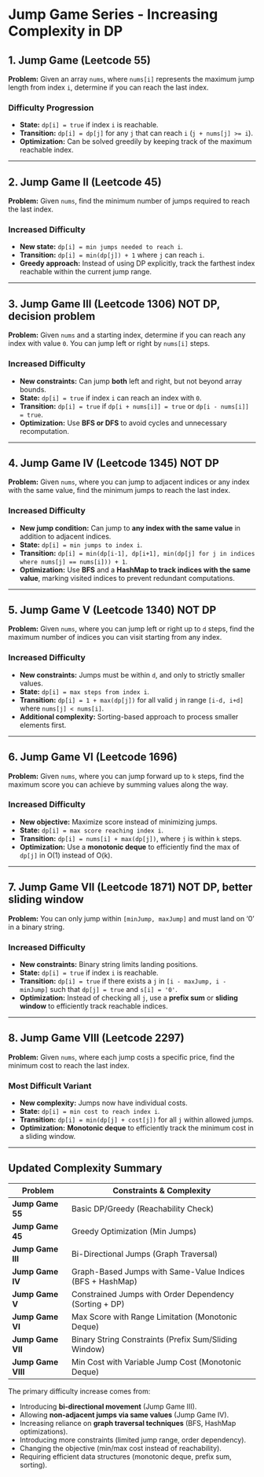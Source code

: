 # Jump Game Series - Increasing Complexity in DP

## 1. Jump Game (Leetcode 55)
**Problem:** Given an array `nums`, where `nums[i]` represents the maximum jump length from index `i`, determine if you can reach the last index.

### **Difficulty Progression**
- **State:** `dp[i] = true` if index `i` is reachable.
- **Transition:** `dp[i] = dp[j]` for any `j` that can reach `i` (`j + nums[j] >= i`).
- **Optimization:** Can be solved greedily by keeping track of the maximum reachable index.

---

## 2. Jump Game II (Leetcode 45)
**Problem:** Given `nums`, find the minimum number of jumps required to reach the last index.

### **Increased Difficulty**
- **New state:** `dp[i] = min jumps needed to reach i`.
- **Transition:** `dp[i] = min(dp[j]) + 1` where `j` can reach `i`.
- **Greedy approach:** Instead of using DP explicitly, track the farthest index reachable within the current jump range.

---

## 3. Jump Game III (Leetcode 1306)  NOT DP, decision problem
**Problem:** Given `nums` and a starting index, determine if you can reach any index with value `0`. You can jump left or right by `nums[i]` steps.  

### **Increased Difficulty**  
- **New constraints:** Can jump **both** left and right, but not beyond array bounds.  
- **State:** `dp[i] = true` if index `i` can reach an index with `0`.  
- **Transition:** `dp[i] = true` if `dp[i + nums[i]] = true` or `dp[i - nums[i]] = true`.  
- **Optimization:** Use **BFS or DFS** to avoid cycles and unnecessary recomputation.  

---  

## 4. Jump Game IV (Leetcode 1345)  NOT DP
**Problem:** Given `nums`, where you can jump to adjacent indices or any index with the same value, find the minimum jumps to reach the last index.  

### **Increased Difficulty**  
- **New jump condition:** Can jump to **any index with the same value** in addition to adjacent indices.  
- **State:** `dp[i] = min jumps to index i`.  
- **Transition:** `dp[i] = min(dp[i-1], dp[i+1], min(dp[j] for j in indices where nums[j] == nums[i])) + 1`.  
- **Optimization:** Use **BFS** and a **HashMap to track indices with the same value**, marking visited indices to prevent redundant computations.  

---  

## 5. Jump Game V (Leetcode 1340) NOT DP
**Problem:** Given `nums`, where you can jump left or right up to `d` steps, find the maximum number of indices you can visit starting from any index.

### **Increased Difficulty**
- **New constraints:** Jumps must be within `d`, and only to strictly smaller values.
- **State:** `dp[i] = max steps from index i`.
- **Transition:** `dp[i] = 1 + max(dp[j])` for all valid `j` in range `[i-d, i+d]` where `nums[j] < nums[i]`.
- **Additional complexity:** Sorting-based approach to process smaller elements first.

---

## 6. Jump Game VI (Leetcode 1696)
**Problem:** Given `nums`, where you can jump forward up to `k` steps, find the maximum score you can achieve by summing values along the way.

### **Increased Difficulty**
- **New objective:** Maximize score instead of minimizing jumps.
- **State:** `dp[i] = max score reaching index i`.
- **Transition:** `dp[i] = nums[i] + max(dp[j])`, where `j` is within `k` steps.
- **Optimization:** Use a **monotonic deque** to efficiently find the max of `dp[j]` in O(1) instead of O(k).

---

## 7. Jump Game VII (Leetcode 1871) NOT DP, better sliding window
**Problem:** You can only jump within `[minJump, maxJump]` and must land on ‘0’ in a binary string.

### **Increased Difficulty**
- **New constraints:** Binary string limits landing positions.
- **State:** `dp[i] = true` if index `i` is reachable.
- **Transition:** `dp[i] = true` if there exists a `j` in `[i - maxJump, i - minJump]` such that `dp[j] = true` and `s[i] = '0'`.
- **Optimization:** Instead of checking all `j`, use a **prefix sum** or **sliding window** to efficiently track reachable indices.

---

## 8. Jump Game VIII (Leetcode 2297)
**Problem:** Given `nums`, where each jump costs a specific price, find the minimum cost to reach the last index.

### **Most Difficult Variant**
- **New complexity:** Jumps now have individual costs.
- **State:** `dp[i] = min cost to reach index i`.
- **Transition:** `dp[i] = min(dp[j] + cost[j])` for all `j` within allowed jumps.
- **Optimization:** **Monotonic deque** to efficiently track the minimum cost in a sliding window.

---

## **Updated Complexity Summary**  
| Problem | Constraints & Complexity |  
|---------|-------------------------|  
| **Jump Game 55** | Basic DP/Greedy (Reachability Check) |  
| **Jump Game 45** | Greedy Optimization (Min Jumps) |  
| **Jump Game III** | Bi-Directional Jumps (Graph Traversal) |  
| **Jump Game IV** | Graph-Based Jumps with Same-Value Indices (BFS + HashMap) |  
| **Jump Game V** | Constrained Jumps with Order Dependency (Sorting + DP) |  
| **Jump Game VI** | Max Score with Range Limitation (Monotonic Deque) |  
| **Jump Game VII** | Binary String Constraints (Prefix Sum/Sliding Window) |  
| **Jump Game VIII** | Min Cost with Variable Jump Cost (Monotonic Deque) |  

The primary difficulty increase comes from:  
- Introducing **bi-directional movement** (Jump Game III).  
- Allowing **non-adjacent jumps via same values** (Jump Game IV).  
- Increasing reliance on **graph traversal techniques** (BFS, HashMap optimizations).  
- Introducing more constraints (limited jump range, order dependency).
- Changing the objective (min/max cost instead of reachability).
- Requiring efficient data structures (monotonic deque, prefix sum, sorting).

